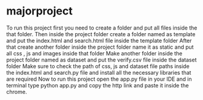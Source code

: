 # majorproject
To run this project first you need to create a folder and put all files inside the that folder.
Then inside the project folder create a folder named as template and put the index.html and search.html file inside the template folder
After that create another folder inside the project folder name it as static and put all css , js and images inside that folder 
Make another folder inside the project folder named as dataset and put the verify.csv file inside the dataset folder 
Make sure to check the path of css, js and dataset file paths inside the index.html and search.py file and install all the necessary libraries that are required
Now to run this project open the app.py file in your IDE and in terminal type python app.py and copy the http link and paste it inside the chrome.
